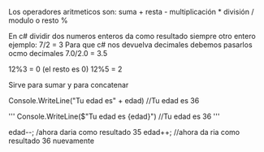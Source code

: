 <p>
Los operadores aritmeticos son:
suma + 
resta -
multiplicación *
división /
modulo o resto %

En c# dividir dos numeros enteros da como resultado siempre otro entero ejemplo: 7/2 = 3
Para que c# nos devuelva decimales debemos pasarlos ocmo decimales 7.0/2.0 = 3.5

</p>

<!-- Ejemplo Modulo % -->

12%3 = 0 (el resto es 0)
12%5 = 2

<!--Ejemplo suma + -->

Sirve para sumar y para concatenar

<!-- int edad = 30 + 6 -->

Console.WriteLine("Tu edad es" + edad) //Tu edad es 36

<!-- Interpolación de strings -->

'''
Console.WriteLine($"Tu edad es {edad}") //Tu edad es 36
'''

<!-- Incremento -->

edad--; /ahora daria como resultado 35
edad++; //ahora da ria como resultado 36 nuevamente
